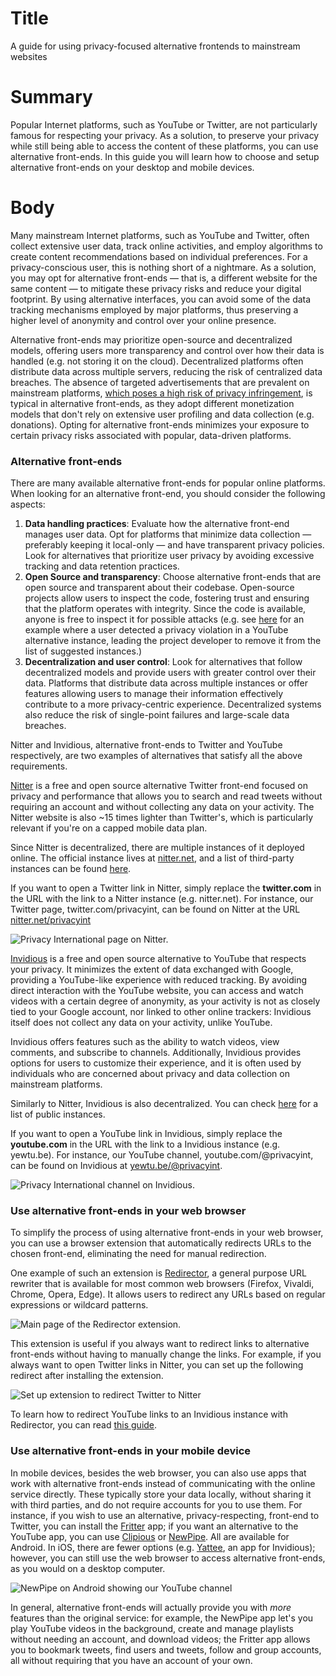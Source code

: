 # Title
A guide for using privacy-focused alternative frontends to mainstream websites

# Summary
Popular Internet platforms, such as YouTube or Twitter, are not particularly famous for respecting your privacy. As a solution, to preserve your privacy while still being able to access the content of these platforms, you can use alternative front-ends. In this guide you will learn how to choose and setup alternative front-ends on your desktop and mobile devices.

# Body

Many mainstream Internet platforms, such as YouTube and Twitter, often collect extensive user data, track online activities, and employ algorithms to create content recommendations based on individual preferences. For a privacy-conscious user, this is nothing short of a nightmare. As a solution, you may opt for alternative front-ends — that is, a different website for the same content — to mitigate these privacy risks and reduce your digital footprint. By using alternative interfaces, you can avoid some of the data tracking mechanisms employed by major platforms, thus preserving a higher level of anonymity and control over your online presence.

Alternative front-ends may prioritize open-source and decentralized models, offering users more transparency and control over how their data is handled (e.g. not storing it on the cloud). Decentralized platforms often distribute data across multiple servers, reducing the risk of centralized data breaches. The absence of targeted advertisements that are prevalent on mainstream platforms, [which poses a high risk of privacy infringement](13), is typical in alternative front-ends, as they adopt different monetization models that don't rely on extensive user profiling and data collection (e.g. donations). Opting for alternative front-ends minimizes your exposure to certain privacy risks associated with popular, data-driven platforms.

### Alternative front-ends

There are many available alternative front-ends for popular online platforms. When looking for an alternative front-end, you should consider the following aspects:

1. **Data handling practices**: Evaluate how the alternative front-end manages user data. Opt for platforms that minimize data collection — preferably keeping it local-only — and have transparent privacy policies. Look for alternatives that prioritize user privacy by avoiding excessive tracking and data retention practices.
2. **Open Source and transparency**: Choose alternative front-ends that are open source and transparent about their codebase. Open-source projects allow users to inspect the code, fostering trust and ensuring that the platform operates with integrity. Since the code is available, anyone is free to inspect it for possible attacks (e.g. see [here](4) for an example where a user detected a privacy violation in a YouTube alternative instance, leading the project developer to remove it from the list of suggested instances.)
3. **Decentralization and user control**: Look for alternatives that follow decentralized models and provide users with greater control over their data. Platforms that distribute data across multiple instances or offer features allowing users to manage their information effectively contribute to a more privacy-centric experience. Decentralized systems also reduce the risk of single-point failures and large-scale data breaches.

Nitter and Invidious, alternative front-ends to Twitter and YouTube respectively, are two examples of alternatives that satisfy all the above requirements.

[Nitter](5) is a free and open source alternative Twitter front-end focused on privacy and performance that allows you to search and read tweets without requiring an account and without collecting any data on your activity. The Nitter website is also ~15 times lighter than Twitter's, which is particularly relevant if you're on a capped mobile data plan. 

Since Nitter is decentralized, there are multiple instances of it deployed online. The official instance lives at [nitter.net](5), and a list of third-party instances can be found [here](6).

If you want to open a Twitter link in Nitter, simply replace the **twitter.com** in the URL with the link to a Nitter instance (e.g. nitter.net). For instance, our Twitter page, twitter.com/privacyint, can be found on Nitter at the URL [nitter.net/privacyint](7) 

![Privacy International page on Nitter.](../../images/Alternative-Frontends/nitter-pi.png)

[Invidious](8) is a free and open source alternative to YouTube that respects your privacy. It  minimizes the extent of data exchanged with Google, providing a YouTube-like experience with reduced tracking. By avoiding direct interaction with the YouTube website, you can access and watch videos with a certain degree of anonymity, as your activity is not as closely tied to your Google account, nor linked to other online trackers: Invidious itself does not collect any data on your activity, unlike YouTube.

Invidious offers features such as the ability to watch videos, view comments, and subscribe to channels. Additionally, Invidious provides options for users to customize their experience, and it is often used by individuals who are concerned about privacy and data collection on mainstream platforms.

Similarly to Nitter, Invidious is also decentralized. You can check [here](9) for a list of public instances. 

If you want to open a YouTube link in Invidious, simply replace the **youtube.com** in the URL with the link to a Invidious instance (e.g. yewtu.be). For instance, our YouTube channel, youtube.com/@privacyint, can be found on Invidious at [yewtu.be/@privacyint](10).

![Privacy International channel on Invidious.](../../images/Alternative-Frontends/invidious-pi.png)


### Use alternative front-ends in your web browser
To simplify the process of using alternative front-ends in your web browser, you can use a browser extension that automatically redirects URLs to the chosen front-end, eliminating the need for manual redirection. 

One example of such an extension is [Redirector](11), a general purpose URL rewriter that is available for most common web browsers (Firefox, Vivaldi, Chrome, Opera, Edge). It allows users to redirect any URLs based on regular expressions or wildcard patterns.

![Main page of the Redirector extension.](../../images/Alternative-Frontends/redirector-home.png)

This extension is useful if you always want to redirect links to alternative front-ends without having to manually change the links. For example, if you always want to open Twitter links in Nitter, you can set up the following redirect after installing the extension.

![Set up extension to redirect Twitter to Nitter](../../images/Alternative-Frontends/redirect-rule.png)

To learn how to redirect YouTube links to an Invidious instance with Redirector, you can read [this guide](12).

### Use alternative front-ends in your mobile device
In mobile devices, besides the web browser, you can also use apps that work with alternative front-ends instead of communicating with the online service directly. These typically store your data locally, without sharing it with third parties, and do not require accounts for you to use them. For instance, if you wish to use an alternative, privacy-respecting, front-end to Twitter, you can install the [Fritter](1) app; if you want an alternative to the YouTube app, you can use [Clipious](2) or [NewPipe](3). All are available for Android. In iOS, there are fewer options (e.g. [Yattee](8), an app for Invidious); however, you can still use the web browser to access alternative front-ends, as you would on a desktop computer.

![NewPipe on Android showing our YouTube channel](../../images/Alternative-Frontends/newpipe-pi.jpg)

In general, alternative front-ends will actually provide you with *more* features than the original service: for example, the NewPipe app let's you play YouTube videos in the background, create and manage playlists without needing an account, and download videos; the Fritter app allows you to bookmark tweets, find users and tweets, follow and group accounts, all without requiring that you have an account of your own.

[1]: https://fritter.cc/
[2]: https://github.com/lamarios/clipious
[3]: https://newpipe.net/
[4]: https://github.com/iv-org/invidious/issues/1456
[5]: https://nitter.net/
[6]: https://github.com/zedeus/nitter/wiki/Instances
[7]: https://nitter.net/privacyint
[8]: https://apps.apple.com/us/app/yattee/id1595136629?platform=iphone
[9]: https://docs.invidious.io/instances/
[10]: https://yewtu.be/@privacyin
[11]: https://github.com/einaregilsson/Redirector
[12]: https://docs.invidious.io/redirector/
[13]: https://privacyinternational.org/learn/micro-targeting